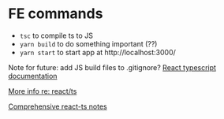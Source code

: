 # FE commands
- `tsc` to compile ts to JS
- `yarn build` to do something important (??)
- `yarn start` to start app at http://localhost:3000/



Note for future: add JS build files to .gitignore?
[React typescript documentation](https://reactjs.org/docs/static-type-checking.html#typescript)  

[More info re: react/ts](https://create-react-app.dev/docs/getting-started/)

[Comprehensive react-ts notes](https://react-typescript-cheatsheet.netlify.app/docs/basic/setup/)